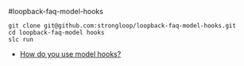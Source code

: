 #loopback-faq-model-hooks
```
git clone git@github.com:strongloop/loopback-faq-model-hooks.git
cd loopback-faq-model hooks
slc run
```

- [How do you use model hooks?](https://github.com/strongloop/loopback-faq-user-management#how-do-you-register-a-new-user)
